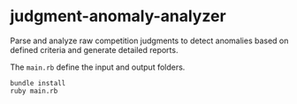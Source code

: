 # judgment-anomaly-analyzer

Parse and analyze raw competition judgments to detect anomalies based on defined criteria and generate detailed reports.

The `main.rb` define the input and output folders.

```
bundle install
ruby main.rb
```
